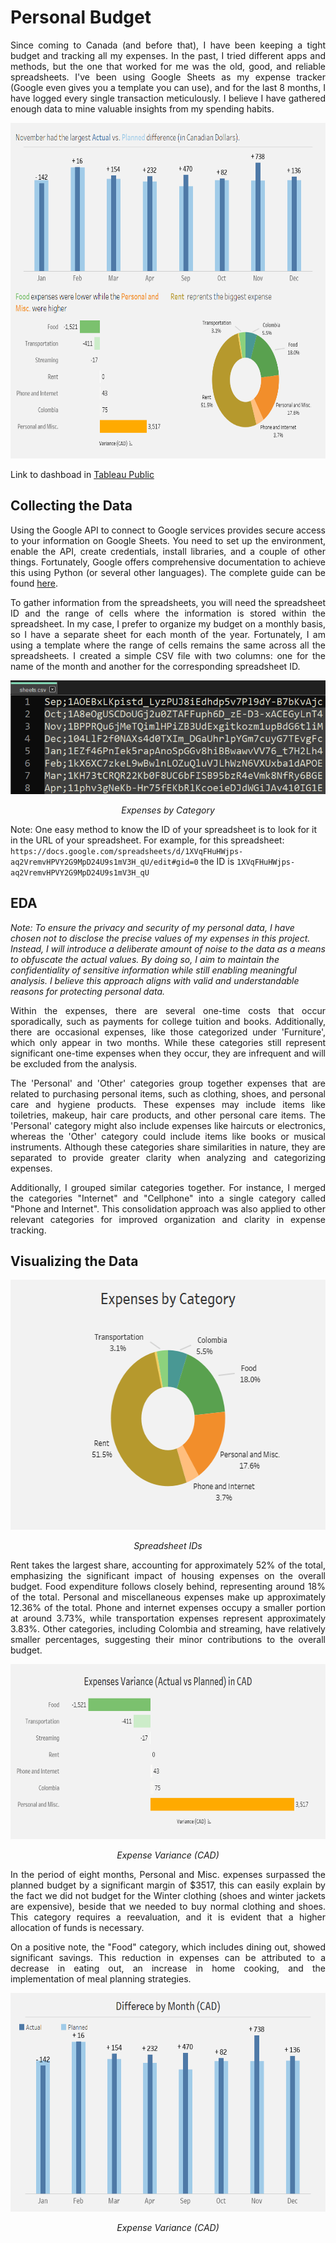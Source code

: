 # Personal Budget

<p align="justify">Since coming to Canada (and before that), I have been keeping a tight budget and tracking all my expenses. In the past, I tried different apps and methods, but the one that worked for me was the old, good, and reliable spreadsheets. I've been using Google Sheets as my expense tracker (Google even gives you a template you can use), and for the last 8 months, I have logged every single transaction meticulously. I believe I have gathered enough data to mine valuable insights from my spending habits.</p>

<p align="center">
  <img src="images/Budget_Dashboard.png" style="height:537px; width:720px"/>   
</p>

Link to dashboad in <a href="https://public.tableau.com/views/PersonalBudget_16863483847390/BudgetDashboard?:language=en-US&publish=yes&:display_count=n&:origin=viz_share_link">Tableau Public</a>


## Collecting the Data

<p align="justify">Using the Google API to connect to Google services provides secure access to your information on Google Sheets. You need to set up the environment, enable the API, create credentials, install libraries, and a couple of other things. Fortunately, Google offers comprehensive documentation to achieve this using Python (or several other languages). The complete guide can be found <a href="https://developers.google.com/sheets/api/quickstart/python#configure_the_sample">here</a>.</p>

<p align="justify">To gather information from the spreadsheets, you will need the spreadsheet ID and the range of cells where the information is stored within the spreadsheet. In my case, I prefer to organize my budget on a monthly basis, so I have a separate sheet for each month of the year. Fortunately, I am using a template where the range of cells remains the same across all the spreadsheets. I created a simple CSV file with two columns: one for the name of the month and another for the corresponding spreadsheet ID.</p>

<p align="center">
  <img src="images/sheets_csv.png" style="height:182px; width:532px"/>   
</p>
<p align="center">
    <em>Expenses by Category</em>
</p>

Note: One easy method to know the ID of your spreadsheet is to look for it in the URL of your spreadsheet. For example, for this spreadsheet: `https://docs.google.com/spreadsheets/d/1XVqFHuHWjps-aq2VremvHPVY2G9MpD24U9s1mV3H_qU/edit#gid=0` the ID is `1XVqFHuHWjps-aq2VremvHPVY2G9MpD24U9s1mV3H_qU`


## EDA

*Note: To ensure the privacy and security of my personal data, I have chosen not to disclose the precise values of my expenses in this project. Instead, I will introduce a deliberate amount of noise to the data as a means to obfuscate the actual values. By doing so, I aim to maintain the confidentiality of sensitive information while still enabling meaningful analysis. I believe this approach aligns with valid and understandable reasons for protecting personal data.*

<p align="justify">Within the expenses, there are several one-time costs that occur sporadically, such as payments for college tuition and books. Additionally, there are occasional expenses, like those categorized under 'Furniture', which only appear in two months. While these categories still represent significant one-time expenses when they occur, they are infrequent and will be excluded from the analysis.</p>

<p align="justify">The 'Personal' and 'Other' categories group together expenses that are related to purchasing personal items, such as clothing, shoes, and personal care and hygiene products. These expenses may include items like toiletries, makeup, hair care products, and other personal care items. The 'Personal' category might also include expenses like haircuts or electronics, whereas the 'Other' category could include items like books or musical instruments. Although these categories share similarities in nature, they are separated to provide greater clarity when analyzing and categorizing expenses.</p>

<p align="justify">Additionally, I grouped similar categories together. For instance, I merged the categories "Internet" and "Cellphone" into a single category called "Phone and Internet". This consolidation approach was also applied to other relevant categories for improved organization and clarity in expense tracking.</p>
  
## Visualizing the Data

<p align="center">
  <img src="images/expenses_by_category.png" style="height:400px; width:600px"/>   
</p>
<p align="center">
    <em>Spreadsheet IDs</em>
</p>

<p align="justify">Rent takes the largest share, accounting for approximately 52% of the total, emphasizing the significant impact of housing expenses on the overall budget. Food expenditure follows closely behind, representing around 18% of the total. Personal and miscellaneous expenses make up approximately 12.36% of the total. Phone and internet expenses occupy a smaller portion at around 3.73%, while transportation expenses represent approximately 3.83%. Other categories, including Colombia and streaming, have relatively smaller percentages, suggesting their minor contributions to the overall budget.</p>

<p align="center">
  <img src="images/difference_by_category.png" style="height:280px; width:700px"/>   
</p>
<p align="center">
    <em>Expense Variance (CAD)</em>
</p>

<p align="justify">In the period of eight months, Personal and Misc. expenses surpassed the planned budget by a significant margin of $3517, this can easily explain by the fact we did not budget for the Winter clothing (shoes and winter jackets are expensive), beside that we needed to buy normal clothing and shoes. This category requires a reevaluation, and it is evident that a higher allocation of funds is necessary.</p>
<p align="justify">On a positive note, the "Food" category, which includes dining out, showed significant savings. This reduction in expenses can be attributed to a decrease in eating out, an increase in home cooking, and the implementation of meal planning strategies.</p>

<p align="center">
  <img src="images/difference_by_month.png" style="height:350px; width:630px"/>   
</p>
<p align="center">
    <em>Expense Variance (CAD)</em>
</p>

<p align="justify"></p>

